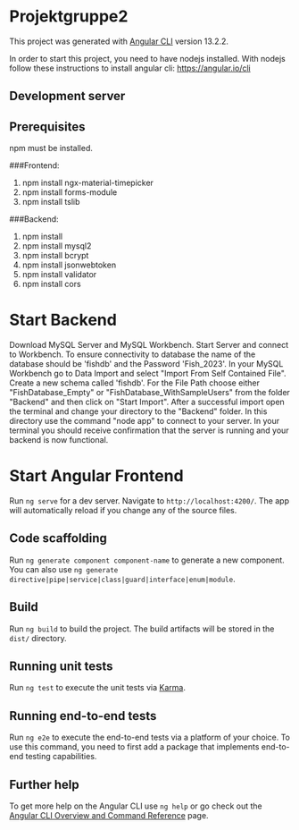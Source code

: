 # Projektgruppe2

This project was generated with [Angular CLI](https://github.com/angular/angular-cli) version 13.2.2.

In order to start this project, you need to have nodejs installed.
With nodejs follow these instructions to install angular cli: https://angular.io/cli

## Development server

## Prerequisites

npm must be installed.

###Frontend:

1. npm install ngx-material-timepicker
2. npm install forms-module
3. npm install tslib

###Backend:

1. npm install
2. npm install mysql2
3. npm install bcrypt
4. npm install jsonwebtoken
5. npm install validator
6. npm install cors

# Start Backend

Download MySQL Server and MySQL Workbench. Start Server and connect to Workbench. To ensure connectivity to database the name of the database should be 'fishdb' and the Password 'Fish_2023'.
In your MySQL Workbench go to Data Import and select "Import From Self Contained File". Create a new schema called 'fishdb'. For the File Path choose either "FishDatabase_Empty" or "FishDatabase_WithSampleUsers" from the folder "Backend" and then click on "Start Import".
After a successful import open the terminal and change your directory to the "Backend" folder. In this directory use the command "node app" to connect to your server. In your terminal you should receive confirmation that the server is running and your backend is now functional.

# Start Angular Frontend

Run `ng serve` for a dev server. Navigate to `http://localhost:4200/`. The app will automatically reload if you change any of the source files.

## Code scaffolding

Run `ng generate component component-name` to generate a new component. You can also use `ng generate directive|pipe|service|class|guard|interface|enum|module`.

## Build

Run `ng build` to build the project. The build artifacts will be stored in the `dist/` directory.

## Running unit tests

Run `ng test` to execute the unit tests via [Karma](https://karma-runner.github.io).

## Running end-to-end tests

Run `ng e2e` to execute the end-to-end tests via a platform of your choice. To use this command, you need to first add a package that implements end-to-end testing capabilities.

## Further help

To get more help on the Angular CLI use `ng help` or go check out the [Angular CLI Overview and Command Reference](https://angular.io/cli) page.

